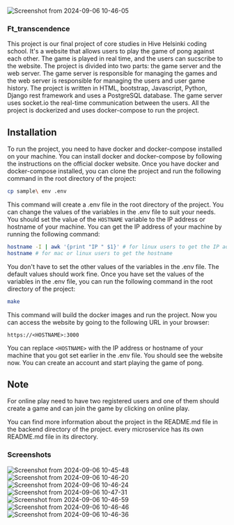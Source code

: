 ![Screenshot from 2024-09-06 10-46-05](https://github.com/user-attachments/assets/5f6bfec8-27a2-48a5-91b6-2bed6da55912)

### Ft_transcendence
This project is our final project of core studies in Hive Helsinki coding school. It's a website that allows users to play the game of pong against each other. The game is played in real time, and the users can sucscribe to the website. The project is divided into two parts: the game server and the web server. The game server is responsible for managing the games and the web server is responsible for managing the users and user game history. The project is written in HTML, bootstrap, Javascript, Python, Django rest framework and uses a PostgreSQL database. The game server uses socket.io the real-time communication between the users.
All the project is dockerized and uses docker-compose to run the project.

## Installation
To run the project, you need to have docker and docker-compose installed on your machine. You can install docker and docker-compose by following the instructions on the official docker website. Once you have docker and docker-compose installed, you can clone the project and run the following command in the root directory of the project:
```bash
cp sample\ env .env
```
This command will create a .env file in the root directory of the project. You can change the values of the variables in the .env file to suit your needs.
You should set the value of the `HOSTNAME` variable to the IP address or hostname of your machine. You can get the IP address of your machine by running the following command:
```bash
hostname -I | awk '{print "IP " $1}' # for linux users to get the IP address 
hostname # for mac or linux users to get the hostname
```
You don't have to set the other values of the variables in the .env file. The default values should work fine. Once you have set the values of the variables in the .env file, you can run the following command in the root directory of the project:
```bash
make
```
This command will build the docker images and run the project. 
Now you can access the website by going to the following URL in your browser:
```
https://<HOSTNAME>:3000
```
You can replace `<HOSTNAME>` with the IP address or hostname of your machine that you got set earlier in the .env file. You should see the website now. You can create an account and start playing the game of pong.
## Note
For online play need to have two registered users and one of them should create a game and can join the game by clicking on online play.

You can find more information about the project in the README.md file in the backend directory of the project. every microservice has its own README.md file in its directory.

### Screenshots
![Screenshot from 2024-09-06 10-45-48](https://github.com/user-attachments/assets/ec9a0c45-a6dc-4640-a7e0-875ab3dec2fb)
![Screenshot from 2024-09-06 10-46-20](https://github.com/user-attachments/assets/d1637d71-4047-4bfa-89f6-2fcc69a03015)
![Screenshot from 2024-09-06 10-46-24](https://github.com/user-attachments/assets/95b1245f-4dac-4938-8974-6d65abac6494)
![Screenshot from 2024-09-06 10-47-31](https://github.com/user-attachments/assets/f4c0016d-d577-4b37-8110-397ad8d1a8c9)
![Screenshot from 2024-09-06 10-46-59](https://github.com/user-attachments/assets/34721a30-3221-47b4-8e4a-dba3066a0572)
![Screenshot from 2024-09-06 10-46-46](https://github.com/user-attachments/assets/9808f00e-5277-4247-b6b0-d6dc65baaeb8)
![Screenshot from 2024-09-06 10-46-36](https://github.com/user-attachments/assets/4468c07e-49bf-4f93-8726-56655ad69935)


